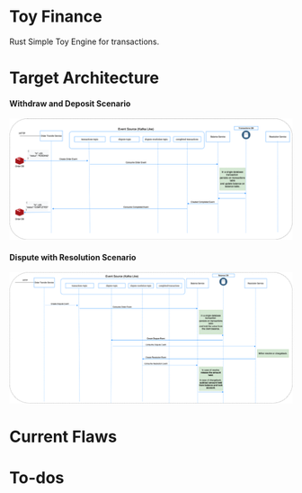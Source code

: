 # Toy Finance
Rust Simple Toy Engine for transactions.

# Target Architecture
#### Withdraw and Deposit Scenario
![Withdraw/Deposit Scenario](./architecture/withdraw-deposit.png)
#### Dispute with Resolution Scenario
![Withdraw/Deposit Scenario](./architecture/dispute-resolution.png)

# Current Flaws

# To-dos
